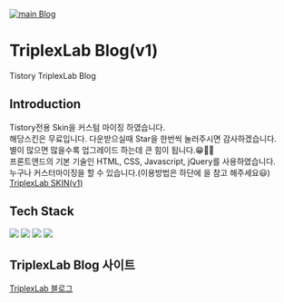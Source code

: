 [![main Blog](https://github.com/younhoso/TriplexLab-Blog/actions/workflows/main.yml/badge.svg)](https://github.com/younhoso/TriplexLab-Blog/actions/workflows/main.yml)

# TriplexLab Blog(v1)
Tistory TriplexLab Blog

## Introduction
Tistory전용 Skin을 커스텀 마이징 하였습니다.\
해당스킨은 무료입니다. 다운받으실때 Star을 한번씩 눌러주시면 감사하겠습니다.\
별이 많으면 많을수록 업그레이드 하는데 큰 힘이 됩니다.😁👍🏻\
프론트앤드의 기본 기술인 HTML, CSS, Javascript, jQuery를 사용하였습니다.\
누구나 커스터마이징을 할 수 있습니다.(이용방법은 하단에 을 참고 해주세요😃)\
[TriplexLab SKIN(v1)](https://triplexlab.tistory.com/126)

## Tech Stack
![](https://img.shields.io/badge/HTML5-E34F26?style=flat-square&logo=HTML5&logoColor=white)
![](https://img.shields.io/badge/CSS3-1572B6?style=flat-square&logo=CSS3&logoColor=white)
![](https://img.shields.io/badge/Javascript(ES6)-F7DF1E?style=flat-square&logo=JavaScript&logoColor=black)
![](https://img.shields.io/badge/jquery-1572B6?style=flat-square&logo=jquery&logoColor=white)

## TriplexLab Blog 사이트
[TriplexLab 블로그](https://triplexlab.tistory.com/)
